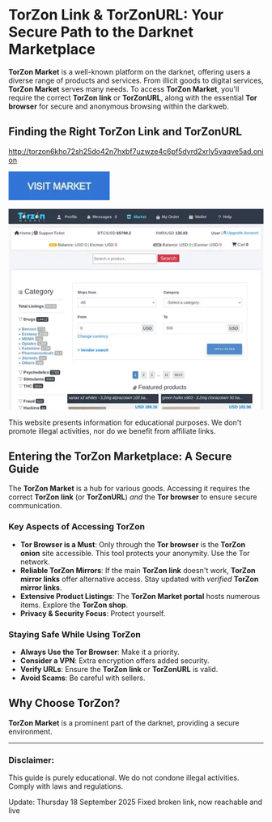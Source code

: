 # TorZon Link & TorZonURL: Your Secure Path to the Darknet Marketplace

**TorZon Market** is a well-known platform on the darknet, offering users a diverse range of products and services. From illicit goods to digital services, **TorZon Market** serves many needs. To access **TorZon Market**, you'll require the correct **TorZon link** or **TorZonURL**, along with the essential **Tor browser** for secure and anonymous browsing within the darkweb.

## Finding the Right TorZon Link and TorZonURL

http://torzon6kho72sh25do42n7hxbf7uzwze4c6pf5dyrd2xrly5vaqve5ad.onion

[<img src="/images/scale.webp" width="200">](http://torzon6kho72sh25do42n7hxbf7uzwze4c6pf5dyrd2xrly5vaqve5ad.onion)

<a href="http://torzon6kho72sh25do42n7hxbf7uzwze4c6pf5dyrd2xrly5vaqve5ad.onion"><img src="/images/edge.webp" alt="TorZon Link and TorZonURL" style="max-width: 100%;"></a>

This website presents information for educational purposes. We don't promote illegal activities, nor do we benefit from affiliate links.

## Entering the TorZon Marketplace: A Secure Guide

The **TorZon Market** is a hub for various goods. Accessing it requires the correct **TorZon link** (or **TorZonURL**) *and* the **Tor browser** to ensure secure communication.

### Key Aspects of Accessing TorZon

*   **Tor Browser is a Must**: Only through the **Tor browser** is the **TorZon onion** site accessible. This tool protects your anonymity. Use the Tor network.
*   **Reliable TorZon Mirrors**: If the main **TorZon link** doesn't work, **TorZon mirror links** offer alternative access. Stay updated with *verified* **TorZon mirror links**.
*   **Extensive Product Listings**: The **TorZon Market portal** hosts numerous items. Explore the **TorZon shop**.
*   **Privacy & Security Focus**: Protect yourself.

### Staying Safe While Using TorZon

*   **Always Use the Tor Browser**: Make it a priority.
*   **Consider a VPN**: Extra encryption offers added security.
*   **Verify URLs**: Ensure the **TorZon link** or **TorZonURL** is valid.
*   **Avoid Scams**: Be careful with sellers.

## Why Choose TorZon?

**TorZon Market** is a prominent part of the darknet, providing a secure environment.

---

### Disclaimer:

This guide is purely educational. We do not condone illegal activities. Comply with laws and regulations.











Update:  Thursday 18 September 2025 Fixed broken link, now reachable and live